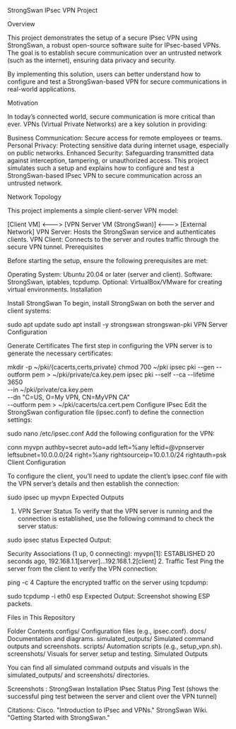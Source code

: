 StrongSwan IPsec VPN Project

Overview

This project demonstrates the setup of a secure IPsec VPN using StrongSwan, a robust open-source software suite for IPsec-based VPNs. The goal is to establish secure communication over an untrusted network (such as the internet), ensuring data privacy and security.

By implementing this solution, users can better understand how to configure and test a StrongSwan-based VPN for secure communications in real-world applications.

Motivation

In today’s connected world, secure communication is more critical than ever. VPNs (Virtual Private Networks) are a key solution in providing:

Business Communication: Secure access for remote employees or teams.
Personal Privacy: Protecting sensitive data during internet usage, especially on public networks.
Enhanced Security: Safeguarding transmitted data against interception, tampering, or unauthorized access.
This project simulates such a setup and explains how to configure and test a StrongSwan-based IPsec VPN to secure communication across an untrusted network.

Network Topology

This project implements a simple client-server VPN model:

[Client VM] <---> [VPN Server VM (StrongSwan)] <---> [External Network]
VPN Server: Hosts the StrongSwan service and authenticates clients.
VPN Client: Connects to the server and routes traffic through the secure VPN tunnel.
Prerequisites

Before starting the setup, ensure the following prerequisites are met:

Operating System: Ubuntu 20.04 or later (server and client).
Software: StrongSwan, iptables, tcpdump.
Optional: VirtualBox/VMware for creating virtual environments.
Installation

Install StrongSwan
To begin, install StrongSwan on both the server and client systems:

sudo apt update
sudo apt install -y strongswan strongswan-pki
VPN Server Configuration

Generate Certificates
The first step in configuring the VPN server is to generate the necessary certificates:

mkdir -p ~/pki/{cacerts,certs,private}
chmod 700 ~/pki
ipsec pki --gen --outform pem > ~/pki/private/ca.key.pem
ipsec pki --self --ca --lifetime 3650 \
  --in ~/pki/private/ca.key.pem \
  --dn "C=US, O=My VPN, CN=MyVPN CA" \
  --outform pem > ~/pki/cacerts/ca.cert.pem
Configure IPsec
Edit the StrongSwan configuration file (ipsec.conf) to define the connection settings:

sudo nano /etc/ipsec.conf
Add the following configuration for the VPN:

conn myvpn
    authby=secret
    auto=add
    left=%any
    leftid=@vpnserver
    leftsubnet=10.0.0.0/24
    right=%any
    rightsourceip=10.0.1.0/24
    rightauth=psk
Client Configuration

To configure the client, you’ll need to update the client’s ipsec.conf file with the VPN server’s details and then establish the connection:

sudo ipsec up myvpn
Expected Outputs

1. VPN Server Status
To verify that the VPN server is running and the connection is established, use the following command to check the server status:

sudo ipsec status
Expected Output:

Security Associations (1 up, 0 connecting):
    myvpn[1]: ESTABLISHED 20 seconds ago, 192.168.1.1[server]...192.168.1.2[client]
2. Traffic Test
Ping the server from the client to verify the VPN connection:

ping -c 4 <Server-IP>
Capture the encrypted traffic on the server using tcpdump:

sudo tcpdump -i eth0 esp
Expected Output: Screenshot showing ESP packets.

Files in This Repository

Folder	Contents
configs/	Configuration files (e.g., ipsec.conf).
docs/	Documentation and diagrams.
simulated_outputs/	Simulated command outputs and screenshots.
scripts/	Automation scripts (e.g., setup_vpn.sh).
screenshots/	Visuals for server setup and testing.
Simulated Outputs

You can find all simulated command outputs and visuals in the simulated_outputs/ and screenshots/ directories.

Screenshots :
    StrongSwan Installation
    IPsec Status
    Ping Test (shows the successful ping test between the server and client over the VPN tunnel)

Citations:
Cisco. "Introduction to IPsec and VPNs."
StrongSwan Wiki. "Getting Started with StrongSwan."
